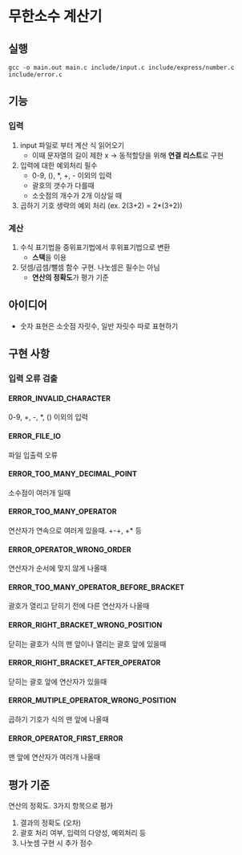 # 무한소수 계산기

## 실행
```
gcc -o main.out main.c include/input.c include/express/number.c include/error.c
```

## 기능

### 입력

1. input 파일로 부터 계산 식 읽어오기
   * 이때 문자열의 길이 제한 x -> 동적할당을 위해 **연결 리스트**로 구현
2. 입력에 대한 예외처리 필수
   * 0-9, (), *, +, - 이외의 입력
   * 괄호의 갯수가 다를때
   * 소숫점의 개수가 2개 이상일 때
3. 곱하기 기호 생략의 예외 처리 (ex. 2(3+2) = 2*(3+2))

### 계산

1. 수식 표기법을 중위표기법에서 후위표기법으로 변환
   * **스택**을 이용
2. 덧셈/곱셈/뺄셈 함수 구현. 나눗셈은 필수는 아님
   * **연산의 정확도**가 평가 기준

## 아이디어

* 숫자 표현은 소숫점 자릿수, 일반 자릿수 따로 표현하기

## 구현 사항

### 입력 오류 검출

#### ERROR_INVALID_CHARACTER

0-9, +, -, *, () 이외의 입력

#### ERROR_FILE_IO

파일 입출력 오류

#### ERROR_TOO_MANY_DECIMAL_POINT

소수점이 여러개 일때

#### ERROR_TOO_MANY_OPERATOR

연산자가 연속으로 여러게 있을때. +-+, +* 등

#### ERROR_OPERATOR_WRONG_ORDER

연산자가 순서에 맞지 않게 나올때

#### ERROR_TOO_MANY_OPERATOR_BEFORE_BRACKET

괄호가 열리고 닫히기 전에 다른 연산자가 나올때

#### ERROR_RIGHT_BRACKET_WRONG_POSITION

닫히는 괄호가 식의 맨 앞이나 열리는 괄호 앞에 있을때

#### ERROR_RIGHT_BRACKET_AFTER_OPERATOR

닫히는 괄호 앞에 연산자가 있을때

#### ERROR_MUTIPLE_OPERATOR_WRONG_POSITION

곱하기 기호가 식의 맨 앞에 나올때

#### ERROR_OPERATOR_FIRST_ERROR

맨 앞에 연산자가 여러개 나올때

## 평가 기준

연산의 정확도. 3가지 항목으로 평가

1. 결과의 정확도 (오차)
2. 괄호 처리 여부, 입력의 다양성, 예외처리 등
3. 나눗셈 구현 시 추가 점수

